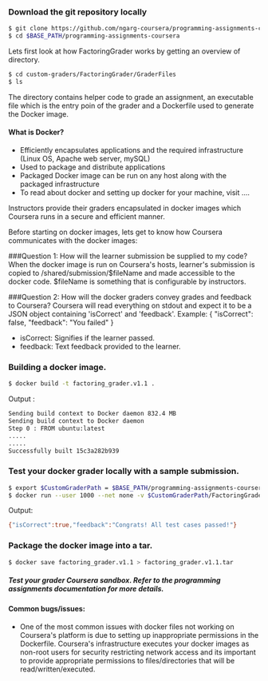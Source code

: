 ### Download the git repository locally
```sh
$ git clone https://github.com/ngarg-coursera/programming-assignments-coursera.git $BASE_PATH/programming-assignments-coursera
$ cd $BASE_PATH/programming-assignments-coursera
```

Lets first look at how FactoringGrader works by getting an overview of directory.
```sh
$ cd custom-graders/FactoringGrader/GraderFiles
$ ls
```

The directory contains helper code to grade an assignment, an executable file which is the entry poin of the grader and a Dockerfile used to generate the Docker image.

#### What is Docker?
- Efficiently encapsulates applications and the required infrastructure (Linux OS, Apache web server, mySQL)
- Used to package and distribute applications
- Packaged Docker image can be run on any host along with the packaged infrastructure
- To read about docker and setting up docker for your machine, visit ....

Instructors provide their graders encapsulated in docker images which Coursera runs in a secure and efficient manner.

Before starting on docker images, lets get to know how Coursera communicates with the docker images:

###Question 1: How will the learner submission be supplied to my code?
When the docker image is run on Coursera's hosts, learner's submission is copied to /shared/submission/$fileName and made accessible to the docker code. $fileName is something that is configurable by instructors.

###Question 2: How will the docker graders convey grades and feedback to Coursera?
Coursera will read everything on stdout and expect it to be a JSON object containing 'isCorrect' and 'feedback'. Example:
{
    "isCorrect": false,
    "feedback": "You failed"
}

- isCorrect: Signifies if the learner passed.
- feedback: Text feedback provided to the learner.

### Building a docker image.
```sh
$ docker build -t factoring_grader.v1.1 .
```
Output :
```sh
Sending build context to Docker daemon 832.4 MB
Sending build context to Docker daemon
Step 0 : FROM ubuntu:latest
.....
.....
Successfully built 15c3a282b939
```

### Test your docker grader locally with a sample submission.
```sh
$ export $CustomGraderPath = $BASE_PATH/programming-assignments-coursera/custom-graders
$ docker run --user 1000 --net none -v $CustomGraderPath/FactoringGrader/sampleSubmission/:/shared/submission -t factoring_grader_v1.1
```

Output:
```sh
{"isCorrect":true,"feedback":"Congrats! All test cases passed!"}
```

### Package the docker image into a tar.
```sh
$ docker save factoring_grader.v1.1 > factoring_grader.v1.1.tar
```
##### Test your grader Coursera sandbox. Refer to the programming assignments documentation for more details.

#### Common bugs/issues:
- One of the most common issues with docker files not working on Coursera's platform is due to setting up inappropriate permissions in the Dockerfile. Coursera's infrastructure executes your docker images as non-root users for security restricting network access and its important to provide appropriate permissions to files/directories that will be read/written/executed.
